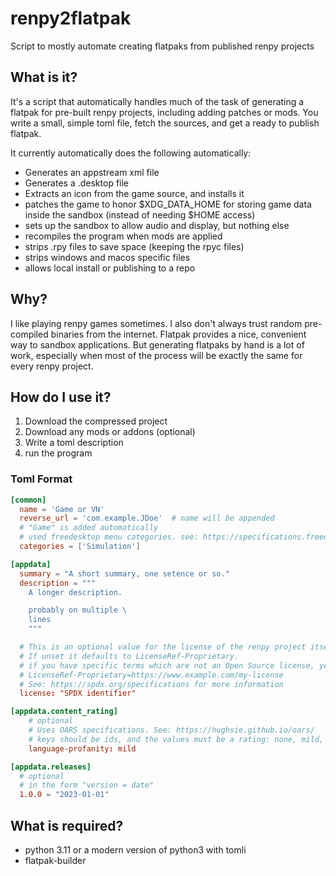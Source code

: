 # renpy2flatpak

Script to mostly automate creating flatpaks from published renpy projects

## What is it?

It's a script that automatically handles much of the task of generating a
flatpak for pre-built renpy projects, including adding patches or mods. You
write a small, simple toml file, fetch the sources, and get a ready to publish
flatpak.

It currently automatically does the following automatically:

- Generates an appstream xml file
- Generates a .desktop file
- Extracts an icon from the game source, and installs it
- patches the game to honor $XDG_DATA_HOME for storing game data inside the sandbox (instead of needing $HOME access)
- sets up the sandbox to allow audio and display, but nothing else
- recompiles the program when mods are applied
- strips .rpy files to save space (keeping the rpyc files)
- strips windows and macos specific files
- allows local install or publishing to a repo

## Why?

I like playing renpy games sometimes. I also don't always trust random
pre-compiled binaries from the internet. Flatpak provides a nice, convenient
way to sandbox applications. But generating flatpaks by hand is a lot of work,
especially when most of the process will be exactly the same for every renpy
project.

## How do I use it?

1. Download the compressed project
2. Download any mods or addons (optional)
3. Write a toml description
4. run the program

### Toml Format

```toml
[common]
  name = 'Game or VN'
  reverse_url = 'com.example.JDoe'  # name will be appended
  # "Game" is added automatically
  # used freedesktop menu categories. see: https://specifications.freedesktop.org/menu-spec/latest/apas02.html
  categories = ['Simulation']

[appdata]
  summary = "A short summary, one setence or so."
  description = """
    A longer description.

    probably on multiple \
    lines
    """

  # This is an optional value for the license of the renpy project itself.
  # If unset it defaults to LicenseRef-Proprietary.
  # if you have specific terms which are not an Open Source license, you can use the form:
  # LicenseRef-Proprietary=https://www.example.com/my-license
  # See: https://spdx.org/specifications for more information
  license: "SPDX identifier"

[appdata.content_rating]
    # optional
    # Uses OARS specifications. See: https://hughsie.github.io/oars/
    # keys should be ids, and the values must be a rating: none, mild, moderate, or intense
    language-profanity: mild

[appdata.releases]
  # optional
  # in the form "version = date"
  1.0.0 = "2023-01-01"
```

## What is required?

- python 3.11 or a modern version of python3 with tomli
- flatpak-builder
